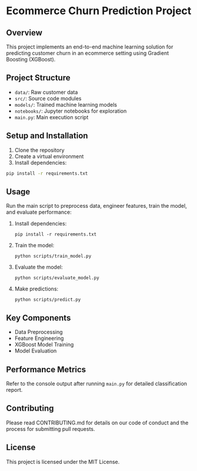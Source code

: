 # Ecommerce Churn Prediction Project

## Overview
This project implements an end-to-end machine learning solution for predicting customer churn in an ecommerce setting using Gradient Boosting (XGBoost).

## Project Structure
- `data/`: Raw customer data
- `src/`: Source code modules
- `models/`: Trained machine learning models
- `notebooks/`: Jupyter notebooks for exploration
- `main.py`: Main execution script

## Setup and Installation
1. Clone the repository
2. Create a virtual environment
3. Install dependencies:
```bash
pip install -r requirements.txt
```

## Usage
Run the main script to preprocess data, engineer features, train the model, and evaluate performance:

1. Install dependencies:
   ```
   pip install -r requirements.txt
   ```

2. Train the model:
   ```
   python scripts/train_model.py
   ```

3. Evaluate the model:
   ```
   python scripts/evaluate_model.py
   ```

4. Make predictions:
   ```
   python scripts/predict.py

## Key Components
- Data Preprocessing
- Feature Engineering
- XGBoost Model Training
- Model Evaluation

## Performance Metrics
Refer to the console output after running `main.py` for detailed classification report.

## Contributing
Please read CONTRIBUTING.md for details on our code of conduct and the process for submitting pull requests.

## License
This project is licensed under the MIT License.
